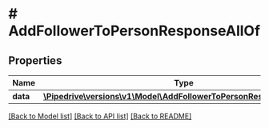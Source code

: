 # # AddFollowerToPersonResponseAllOf

## Properties

Name | Type | Description | Notes
------------ | ------------- | ------------- | -------------
**data** | [**\Pipedrive\versions\v1\Model\AddFollowerToPersonResponseAllOfData**](AddFollowerToPersonResponseAllOfData.md) |  |

[[Back to Model list]](../../README.md#models) [[Back to API list]](../../README.md#endpoints) [[Back to README]](../../README.md)
